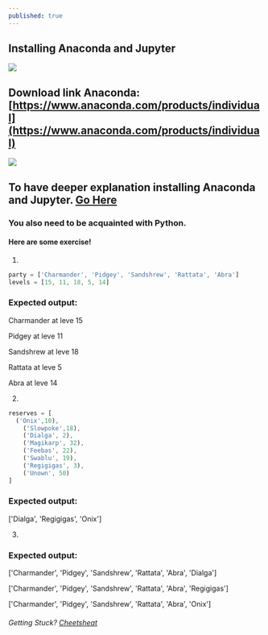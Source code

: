 ```yaml
---
published: true
---
```

## Installing Anaconda and Jupyter

![]({{site.baseurl}}/images/anaconda.png)

## Download link Anaconda: [https://www.anaconda.com/products/individual](https://www.anaconda.com/products/individual)


![]({{site.baseurl}}/images/jupyter.png)
## To have deeper explanation installing Anaconda and Jupyter. [Go Here](https://github.com/Zofserif/Linear-Algebra/blob/master/Lab%201%20-%20Getting%20Acquainted%20with%20Python/LinAlg%20Lab%201.ipynb)

### You also need to be acquainted with Python.
#### Here are some exercise!

1.

```javascript
party = ['Charmander', 'Pidgey', 'Sandshrew', 'Rattata', 'Abra']
levels = [15, 11, 18, 5, 14]
```
    
### Expected output:
	
Charmander at leve 15

Pidgey at leve 11

Sandshrew at leve 18

Rattata at leve 5

Abra at leve 14

2.

```javascript
reserves = [
  ('Onix',10),
    ('Slowpoke',18),
    ('Dialga', 2),
    ('Magikarp', 32),
    ('Feebas', 22),
    ('Swablu', 19),
    ('Regigigas', 3),
    ('Unown', 50)
]
```

### Expected output:

['Dialga', 'Regigigas', 'Onix']

3.

### Expected output:


['Charmander', 'Pidgey', 'Sandshrew', 'Rattata', 'Abra', 'Dialga']

['Charmander', 'Pidgey', 'Sandshrew', 'Rattata', 'Abra', 'Regigigas']

['Charmander', 'Pidgey', 'Sandshrew', 'Rattata', 'Abra', 'Onix']

###### Getting Stuck? [Cheetsheat](https://github.com/Zofserif/Linear-Algebra/blob/master/Lab%201%20-%20Getting%20Acquainted%20with%20Python/LinAlg%20Lab1-%20Vallarta.ipynb)
